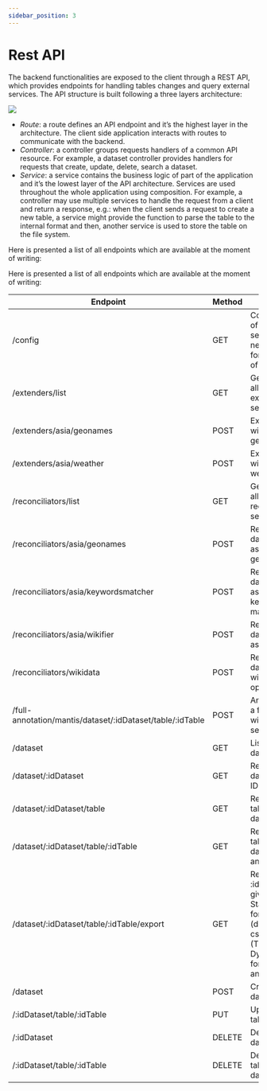 ```yaml
---
sidebar_position: 3
---
```


# Rest API
The backend functionalities are exposed to the client through a REST
API, which provides endpoints for handling tables changes and query external
services. The API structure is built following a three layers architecture:

<div style={{textAlign: 'center'}}>
  <img src="/I2T-docs/img/layers-backend.png" />
</div>

- *Route*: a route defines an API endpoint and it’s the highest layer in
the architecture. The client side application interacts with routes to
communicate with the backend.
- *Controller*: a controller groups requests handlers of a common API resource. For example, a dataset controller provides handlers for requests
that create, update, delete, search a dataset.
- *Service*: a service contains the business logic of part of the application
and it’s the lowest layer of the API architecture. Services are used
throughout the whole application using composition. For example, a
controller may use multiple services to handle the request from a client
and return a response, e.g.: when the client sends a request to create
a new table, a service might provide the function to parse the table to
the internal format and then, another service is used to store the table
on the file system.


Here is presented a list of all endpoints which are available at the moment of writing:

Here is presented a list of all endpoints which are available at the moment of writing:

| Endpoint                                                              | Method | Return                                                                                                 |
|----------------------------------------------------------------------|--------|--------------------------------------------------------------------------------------------------------|
| /config                                                              | GET    | Configuration of dynamic services necessary for the setup of the UI                                   |
| /extenders/list                                                      | GET    | Get a list of all available extension services                                                         |
| /extenders/asia/geonames                                             | POST   | Extend data with asia geonames                                                                         |
| /extenders/asia/weather                                              | POST   | Extend data with asia weather                                                                          |
| /reconciliators/list                                                 | GET    | Get a list of all available reconciliators services                                                    |
| /reconciliators/asia/geonames                                       | POST   | Reconciliate data with asia geonames                                                                   |
| /reconciliators/asia/keywordsmatcher                                | POST   | Reconciliate data with asia keywords matcher                                                           |
| /reconciliators/asia/wikifier                                       | POST   | Reconciliate data with asia wikifier                                                                   |
| /reconciliators/wikidata                                            | POST   | Reconciliate data with wikidata open refine                                                            |
| /full-annotation/mantis/dataset/:idDataset/table/:idTable           | POST   | Annotation of a full table with Mantis service                                                         |
| /dataset                                                            | GET    | List of all datasets                                                                                   |
| /dataset/:idDataset                                                 | GET    | Return a dataset by its ID                                                                             |
| /dataset/:idDataset/table                                           | GET    | Return all tables of a dataset                                                                         |
| /dataset/:idDataset/table/:idTable                                  | GET    | Return a table by its dataset ID and table ID                                                          |
| /dataset/:idDataset/table/:idTable/export                           | GET    | Return the :idTable in a given format. Static formats: json (default), csv, and rdf (TBD). Dynamic formats: py and ipynb. |
| /dataset                                                            | POST   | Create a new dataset                                                                                   |
| /:idDataset/table/:idTable                                          | PUT    | Update a table                                                                                         |
| /:idDataset                                                         | DELETE | Delete a dataset                                                                                       |
| /:idDataset/table/:idTable                                          | DELETE | Delete a table of a dataset                                                                            |
